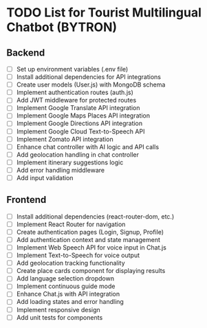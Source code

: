 # TODO List for Tourist Multilingual Chatbot (BYTRON)

## Backend
- [ ] Set up environment variables (.env file)
- [ ] Install additional dependencies for API integrations
- [ ] Create user models (User.js) with MongoDB schema
- [ ] Implement authentication routes (auth.js)
- [ ] Add JWT middleware for protected routes
- [ ] Implement Google Translate API integration
- [ ] Implement Google Maps Places API integration
- [ ] Implement Google Directions API integration
- [ ] Implement Google Cloud Text-to-Speech API
- [ ] Implement Zomato API integration
- [ ] Enhance chat controller with AI logic and API calls
- [ ] Add geolocation handling in chat controller
- [ ] Implement itinerary suggestions logic
- [ ] Add error handling middleware
- [ ] Add input validation

## Frontend
- [ ] Install additional dependencies (react-router-dom, etc.)
- [ ] Implement React Router for navigation
- [ ] Create authentication pages (Login, Signup, Profile)
- [ ] Add authentication context and state management
- [ ] Implement Web Speech API for voice input in Chat.js
- [ ] Implement Text-to-Speech for voice output
- [ ] Add geolocation tracking functionality
- [ ] Create place cards component for displaying results
- [ ] Add language selection dropdown
- [ ] Implement continuous guide mode
- [ ] Enhance Chat.js with API integration
- [ ] Add loading states and error handling
- [ ] Implement responsive design
- [ ] Add unit tests for components
